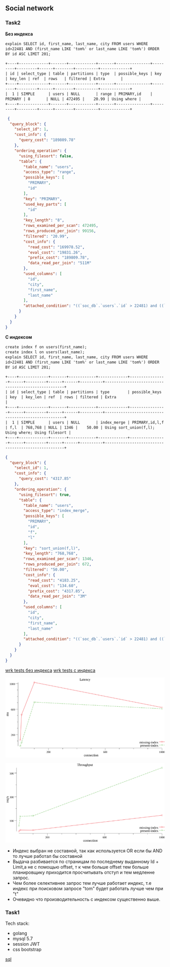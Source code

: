 ## Social network 

### Task2

**Без индекса**
```mysql
explain SELECT id, first_name, last_name, city FROM users WHERE id>22481 AND (first_name LIKE 'tom%' or last_name LIKE 'tom%') ORDER BY id ASC LIMIT 201;
```
```shell script
+----+-------------+-------+------------+-------+---------------+---------+---------+------+--------+----------+-------------+
| id | select_type | table | partitions | type  | possible_keys | key     | key_len | ref  | rows   | filtered | Extra       |
+----+-------------+-------+------------+-------+---------------+---------+---------+------+--------+----------+-------------+
|  1 | SIMPLE      | users | NULL       | range | PRIMARY,id    | PRIMARY | 8       | NULL | 472495 |    20.99 | Using where |
+----+-------------+-------+------------+-------+---------------+---------+---------+------+--------+----------+-------------+
```
```json
 {
  "query_block": {
    "select_id": 1,
    "cost_info": {
      "query_cost": "189809.78"
    },
    "ordering_operation": {
      "using_filesort": false,
      "table": {
        "table_name": "users",
        "access_type": "range",
        "possible_keys": [
          "PRIMARY",
          "id"
        ],
        "key": "PRIMARY",
        "used_key_parts": [
          "id"
        ],
        "key_length": "8",
        "rows_examined_per_scan": 472495,
        "rows_produced_per_join": 99156,
        "filtered": "20.99",
        "cost_info": {
          "read_cost": "169978.52",
          "eval_cost": "19831.26",
          "prefix_cost": "189809.78",
          "data_read_per_join": "511M"
        },
        "used_columns": [
          "id",
          "city",
          "first_name",
          "last_name"
        ],
        "attached_condition": "((`soc_db`.`users`.`id` > 22481) and ((`soc_db`.`users`.`first_name` like 'tom%') or (`soc_db`.`users`.`last_name` like 'tom%')))"
      }
    }
  }
}
```

**С индексом**
```mysql
create index f on users(first_name);
create index l on users(last_name);
explain SELECT id, first_name, last_name, city FROM users WHERE id>22481 AND (first_name LIKE 'tom%' or last_name LIKE 'tom%') ORDER BY id ASC LIMIT 201;
```
```shell script
+----+-------------+-------+------------+-------------+----------------+------+---------+------+------+----------+----------------------------------------------------+
| id | select_type | table | partitions | type        | possible_keys  | key  | key_len | ref  | rows | filtered | Extra                                              |
+----+-------------+-------+------------+-------------+----------------+------+---------+------+------+----------+----------------------------------------------------+
|  1 | SIMPLE      | users | NULL       | index_merge | PRIMARY,id,l,f | f,l  | 768,768 | NULL | 1346 |    50.00 | Using sort_union(f,l); Using where; Using filesort |
+----+-------------+-------+------------+-------------+----------------+------+---------+------+------+----------+----------------------------------------------------+
```

```json
{
  "query_block": {
    "select_id": 1,
    "cost_info": {
      "query_cost": "4317.85"
    },
    "ordering_operation": {
      "using_filesort": true,
      "table": {
        "table_name": "users",
        "access_type": "index_merge",
        "possible_keys": [
          "PRIMARY",
          "id",
          "f",
          "l"
        ],
        "key": "sort_union(f,l)",
        "key_length": "768,768",
        "rows_examined_per_scan": 1346,
        "rows_produced_per_join": 672,
        "filtered": "50.00",
        "cost_info": {
          "read_cost": "4183.25",
          "eval_cost": "134.60",
          "prefix_cost": "4317.85",
          "data_read_per_join": "3M"
        },
        "used_columns": [
          "id",
          "city",
          "first_name",
          "last_name"
        ],
        "attached_condition": "((`soc_db`.`users`.`id` > 22481) and ((`soc_db`.`users`.`first_name` like 'tom%') or (`soc_db`.`users`.`last_name` like 'tom%')))"
      }
    }
  }
}
```
[wrk tests без индекса](https://github.com/ios116/social/blob/master/social/assets/index_no)
[wrk tests с индекса](https://github.com/ios116/social/blob/master/social/assets/index_yes)

![latency](social/assets/img/latency.png)


![throughput](social/assets/img/throughput.png)

- Индекс выбран не составной, так как используется OR если бы AND то лучше работал бы составной 
- Выдача разбивается по страницам по последнему выданному Id + Limit,а не с помощью offset, т к чем больше offset тем больше планировщику приходится просчитывать отступ и тем медленне запрос. 
- Чем более селективнее запрос тем лучше работает индекс, т.е индекс при поисковом запросе "tom" будет работать лучше чем при "t"
- Очевидно что производительность с индексом существенно выше. 


### Task1
Tech stack:
- golang
- mysql 5.7
- session JWT
- css bootstrap

[sql](https://github.com/ios116/social/blob/master/social/sql/setup.sql)

